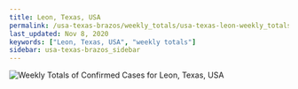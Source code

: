 ```yaml
---
title: Leon, Texas, USA
permalink: /usa-texas-brazos/weekly_totals/usa-texas-leon-weekly_totals.html
last_updated: Nov 8, 2020
keywords: ["Leon, Texas, USA", "weekly totals"]
sidebar: usa-texas-brazos_sidebar
---
```


![Weekly Totals of Confirmed Cases for Leon, Texas, USA](/covid_tracker/images/graphs/usa-texas-leon-weekly_totals_graph.png)
